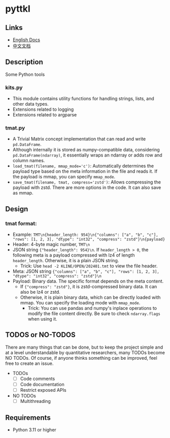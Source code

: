 # pyttkl

## Links

- [English Docs](docs/README.md)
- [中文文档](docs/README_zh_cn.md)

## Description

Some Python tools

### kits.py

- This module contains utility functions for handling strings, lists, and other data types.
- Extensions related to logging
- Extensions related to argparse

### tmat.py

- A Trivial Matrix concept implementation that can read and write `pd.DataFrame`.
- Although internally it is stored as numpy-compatible data, considering `pd.DataFrame(ndarray)`, it essentially wraps an ndarray or adds row and column names.
- `load_tmat(filename, mmap_mode='c')`: Automatically determines the payload type based on the meta information in the file and reads it. If the payload is mmap, you can specify `mmap_mode`.
- `save_tmat(filename, tmat, compress='zstd')`: Allows compressing the payload with zstd. There are more options in the code. It can also save as mmap.

## Design

### tmat format:
- Example: `TMT\n{header_length: 954}\n{"columns": ["a", "b", "c"], "rows": [1, 2, 3], "dtype": "int32", "compress": "zstd"}\n{payload}`
- Header: 4-byte magic number, `TMT\n`
- JSON string `{"header_length": 954}\n`. If `header_length > 0`, the following meta is a payload compressed with lz4 of length `header_length`. Otherwise, it is a plain JSON string.
  - Trick: Use `head -2 KLINE/OPEN/202401.tmt` to view the file header.
- Meta: JSON string `{"columns": ["a", "b", "c"], "rows": [1, 2, 3], "dtype": "int32", "compress": "zstd"}\n`
- Payload: Binary data. The specific format depends on the meta content.
  - If `{"compress": "zstd"}`, it is zstd-compressed binary data. It can also be lz4 or zstd.
  - Otherwise, it is plain binary data, which can be directly loaded with mmap. You can specify the loading mode with `mmap_mode`.
    - Trick: You can use pandas and numpy's inplace operations to modify the file content directly. Be sure to check `ndarray.flags` when using it.

## TODOS or NO-TODOS
There are many things that can be done, but to keep the project simple and at a level understandable by quantitative researchers, many TODOs become NO TODOs. Of course, if anyone thinks something can be improved, feel free to create an issue.

- TODOs
  - [ ] Code comments
  - [ ] Code documentation
  - [ ] Restrict exposed APIs

- NO TODOs
  - [ ] Multithreading

## Requirements

- Python 3.11 or higher
